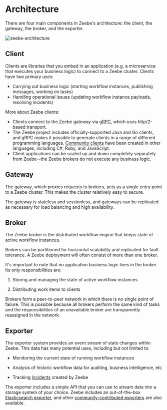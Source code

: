 # Architecture

There are four main components in Zeebe's architecture: the client, the gateway, the broker, and the exporter.  

![zeebe-architecture](/basics/zeebe-architecture.png)

## Client

Clients are libraries that you embed in an application (e.g. a microservice that executes your business logic) to connect to a Zeebe cluster. Clients have two primary uses:
* Carrying out business logic (starting workflow instances, publishing messages, working on tasks)
* Handling operational issues (updating workflow instance payloads, resolving incidents)

More about Zeebe clients:
* Clients connect to the Zeebe gateway via [gRPC](https://grpc.io), which uses http/2-based transport.
* The Zeebe project includes officially-supported Java and Go clients, and gRPC makes it possible to generate clients in a range of different programming languages. [Community clients](https://awesome.zeebe.io) have been created in other languages, including C#, Ruby, and JavaScript.
* Client applications can be scaled up and down completely separately from Zeebe--the Zeebe brokers do not execute any business logic.

## Gateway

The gateway, which proxies requests to brokers, acts as a single entry point to a Zeebe cluster. This makes the cluster relatively easy to secure.

The gateway is stateless and sessionless, and gateways can be replicated as necessary for load balancing and high availability.

## Broker

The Zeebe broker is the distributed workflow engine that keeps state of active workflow instances.

Brokers can be partitioned for horizontal scalability and replicated for fault tolerance. A Zeebe deployment will often consist of more than one broker.

It's important to note that no application business logic lives in the broker. Its only responsibilities are:

1. Storing and managing the state of active workflow instances

2. Distributing work items to clients

Brokers form a peer-to-peer network in which there is no single point of failure. This is possible because all brokers perform the same kind of tasks and the responsibilities of an unavailable broker are transparently reassigned in the network.

## Exporter

The exporter system provides an event stream of state changes within Zeebe. This data has many potential uses, including but not limited to:

* Monitoring the current state of running workflow instances

* Analysis of historic workflow data for auditing, business intelligence, etc

* Tracking [incidents](/reference/incidents.html) created by Zeebe

The exporter includes a simple API that you can use to stream data into a storage system of your choice. Zeebe includes an out-of-the-box [Elasticsearch exporter](https://github.com/zeebe-io/zeebe/tree/master/exporters/elasticsearch-exporter), and other [community-contributed exporters](https://awesome.zeebe.io) are also available.

